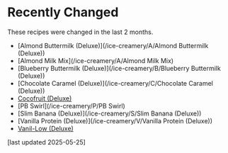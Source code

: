 # Recently Changed

These recipes were changed in the last 2 months.

 * [Almond Buttermilk (Deluxe)](/ice-creamery/A/Almond Buttermilk (Deluxe))
 * [Almond Milk Mix](/ice-creamery/A/Almond Milk Mix)
 * [Blueberry Buttermilk (Deluxe)](/ice-creamery/B/Blueberry Buttermilk (Deluxe))
 * [Chocolate Caramel (Deluxe)](/ice-creamery/C/Chocolate Caramel (Deluxe))
 * [Cocofruit (Deluxe)](/ice-creamery/C/Cocofruit (Deluxe))
 * [PB Swirl](/ice-creamery/P/PB Swirl)
 * [Slim Banana (Deluxe)](/ice-creamery/S/Slim Banana (Deluxe))
 * [Vanilla Protein (Deluxe)](/ice-creamery/V/Vanilla Protein (Deluxe))
 * [Vanil-Low (Deluxe)](/ice-creamery/V/Vanil-Low (Deluxe))

[last updated 2025-05-25]
